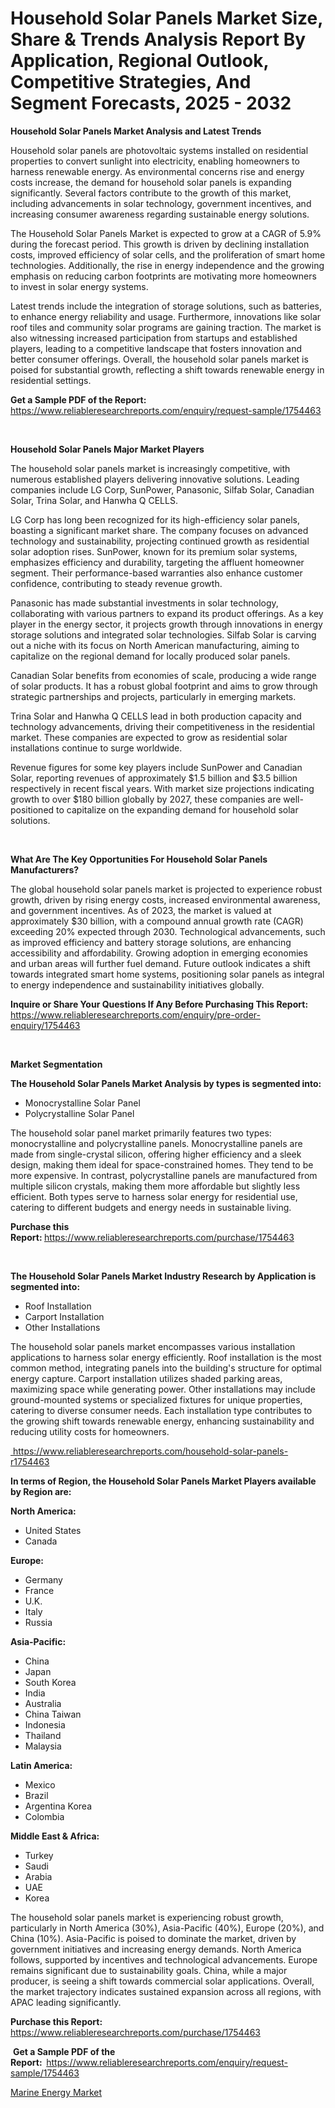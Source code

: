 <p><h1>Household Solar Panels Market Size, Share & Trends Analysis Report By Application, Regional Outlook, Competitive Strategies, And Segment Forecasts, 2025 - 2032</h1></p><p><strong>Household Solar Panels Market Analysis and Latest Trends</strong></p>
<p><p>Household solar panels are photovoltaic systems installed on residential properties to convert sunlight into electricity, enabling homeowners to harness renewable energy. As environmental concerns rise and energy costs increase, the demand for household solar panels is expanding significantly. Several factors contribute to the growth of this market, including advancements in solar technology, government incentives, and increasing consumer awareness regarding sustainable energy solutions.</p><p>The Household Solar Panels Market is expected to grow at a CAGR of 5.9% during the forecast period. This growth is driven by declining installation costs, improved efficiency of solar cells, and the proliferation of smart home technologies. Additionally, the rise in energy independence and the growing emphasis on reducing carbon footprints are motivating more homeowners to invest in solar energy systems.</p><p>Latest trends include the integration of storage solutions, such as batteries, to enhance energy reliability and usage. Furthermore, innovations like solar roof tiles and community solar programs are gaining traction. The market is also witnessing increased participation from startups and established players, leading to a competitive landscape that fosters innovation and better consumer offerings. Overall, the household solar panels market is poised for substantial growth, reflecting a shift towards renewable energy in residential settings.</p></p>
<p><strong>Get a Sample PDF of the Report:&nbsp;</strong> <a href="https://www.reliableresearchreports.com/enquiry/request-sample/1754463?utm_campaign=3111&utm_medium=2&utm_source=Github&utm_content=ia&utm_term=07042025&utm_id=household-solar-panels">https://www.reliableresearchreports.com/enquiry/request-sample/1754463</a></p>
<p>&nbsp;</p>
<p><strong>Household Solar Panels Major Market Players</strong></p>
<p><p>The household solar panels market is increasingly competitive, with numerous established players delivering innovative solutions. Leading companies include LG Corp, SunPower, Panasonic, Silfab Solar, Canadian Solar, Trina Solar, and Hanwha Q CELLS.</p><p>LG Corp has long been recognized for its high-efficiency solar panels, boasting a significant market share. The company focuses on advanced technology and sustainability, projecting continued growth as residential solar adoption rises. SunPower, known for its premium solar systems, emphasizes efficiency and durability, targeting the affluent homeowner segment. Their performance-based warranties also enhance customer confidence, contributing to steady revenue growth.</p><p>Panasonic has made substantial investments in solar technology, collaborating with various partners to expand its product offerings. As a key player in the energy sector, it projects growth through innovations in energy storage solutions and integrated solar technologies. Silfab Solar is carving out a niche with its focus on North American manufacturing, aiming to capitalize on the regional demand for locally produced solar panels.</p><p>Canadian Solar benefits from economies of scale, producing a wide range of solar products. It has a robust global footprint and aims to grow through strategic partnerships and projects, particularly in emerging markets.</p><p>Trina Solar and Hanwha Q CELLS lead in both production capacity and technology advancements, driving their competitiveness in the residential market. These companies are expected to grow as residential solar installations continue to surge worldwide.</p><p>Revenue figures for some key players include SunPower and Canadian Solar, reporting revenues of approximately $1.5 billion and $3.5 billion respectively in recent fiscal years. With market size projections indicating growth to over $180 billion globally by 2027, these companies are well-positioned to capitalize on the expanding demand for household solar solutions.</p></p>
<p>&nbsp;</p>
<p><strong>What Are The Key Opportunities For Household Solar Panels Manufacturers?</strong></p>
<p><p>The global household solar panels market is projected to experience robust growth, driven by rising energy costs, increased environmental awareness, and government incentives. As of 2023, the market is valued at approximately $30 billion, with a compound annual growth rate (CAGR) exceeding 20% expected through 2030. Technological advancements, such as improved efficiency and battery storage solutions, are enhancing accessibility and affordability. Growing adoption in emerging economies and urban areas will further fuel demand. Future outlook indicates a shift towards integrated smart home systems, positioning solar panels as integral to energy independence and sustainability initiatives globally.</p></p>
<p><strong>Inquire or Share Your Questions If Any Before Purchasing This Report:</strong> <a href="https://www.reliableresearchreports.com/enquiry/pre-order-enquiry/1754463?utm_campaign=3111&utm_medium=2&utm_source=Github&utm_content=ia&utm_term=07042025&utm_id=household-solar-panels">https://www.reliableresearchreports.com/enquiry/pre-order-enquiry/1754463</a></p>
<p>&nbsp;</p>
<p><strong>Market Segmentation</strong></p>
<p><strong>The Household Solar Panels Market Analysis by types is segmented into:</strong></p>
<p><ul><li>Monocrystalline Solar Panel</li><li>Polycrystalline Solar Panel</li></ul></p>
<p><p>The household solar panel market primarily features two types: monocrystalline and polycrystalline panels. Monocrystalline panels are made from single-crystal silicon, offering higher efficiency and a sleek design, making them ideal for space-constrained homes. They tend to be more expensive. In contrast, polycrystalline panels are manufactured from multiple silicon crystals, making them more affordable but slightly less efficient. Both types serve to harness solar energy for residential use, catering to different budgets and energy needs in sustainable living.</p></p>
<p><strong>Purchase this Report:&nbsp;</strong><a href="https://www.reliableresearchreports.com/purchase/1754463?utm_campaign=3111&utm_medium=2&utm_source=Github&utm_content=ia&utm_term=07042025&utm_id=household-solar-panels">https://www.reliableresearchreports.com/purchase/1754463</a></p>
<p>&nbsp;</p>
<p><strong>The Household Solar Panels Market Industry Research by Application is segmented into:</strong></p>
<p><ul><li>Roof Installation</li><li>Carport Installation</li><li>Other Installations</li></ul></p>
<p><p>The household solar panels market encompasses various installation applications to harness solar energy efficiently. Roof installation is the most common method, integrating panels into the building's structure for optimal energy capture. Carport installation utilizes shaded parking areas, maximizing space while generating power. Other installations may include ground-mounted systems or specialized fixtures for unique properties, catering to diverse consumer needs. Each installation type contributes to the growing shift towards renewable energy, enhancing sustainability and reducing utility costs for homeowners.</p></p>
<p><a href="https://www.reliableresearchreports.com/household-solar-panels-r1754463?utm_campaign=3111&utm_medium=2&utm_source=Github&utm_content=ia&utm_term=07042025&utm_id=household-solar-panels">&nbsp;https://www.reliableresearchreports.com/household-solar-panels-r1754463</a></p>
<p><strong>In terms of Region, the Household Solar Panels Market Players available by Region are:</strong></p>
<p>
    <p> <strong> North America: </strong>
        <ul>
            <li>United States</li>
            <li>Canada</li>
        </ul>
        </p> 
    <p> <strong> Europe: </strong>
        <ul>
            <li>Germany</li>
            <li>France</li>
            <li>U.K.</li>
            <li>Italy</li>
            <li>Russia</li>
        </ul>
        </p> 
    <p> <strong> Asia-Pacific: </strong>
        <ul>
            <li>China</li>
            <li>Japan</li>
            <li>South Korea</li>
            <li>India</li>
            <li>Australia</li>
            <li>China Taiwan</li>
            <li>Indonesia</li>
            <li>Thailand</li>
            <li>Malaysia</li>
        </ul>
        </p> 
    <p> <strong> Latin America: </strong>
        <ul>
            <li>Mexico</li>
            <li>Brazil</li>
            <li>Argentina Korea</li>
            <li>Colombia</li>
        </ul>
        </p> 
    <p> <strong> Middle East & Africa: </strong>
        <ul>
            <li>Turkey</li>
            <li>Saudi</li>
            <li>Arabia</li>
            <li>UAE</li>
            <li>Korea</li>
        </ul>
    </p>
    </p>
<p><p>The household solar panels market is experiencing robust growth, particularly in North America (30%), Asia-Pacific (40%), Europe (20%), and China (10%). Asia-Pacific is poised to dominate the market, driven by government initiatives and increasing energy demands. North America follows, supported by incentives and technological advancements. Europe remains significant due to sustainability goals. China, while a major producer, is seeing a shift towards commercial solar applications. Overall, the market trajectory indicates sustained expansion across all regions, with APAC leading significantly.</p></p>
<p><strong>Purchase this Report: </strong><a href="https://www.reliableresearchreports.com/purchase/1754463?utm_campaign=3111&utm_medium=2&utm_source=Github&utm_content=ia&utm_term=07042025&utm_id=household-solar-panels">https://www.reliableresearchreports.com/purchase/1754463</a></p>
<p>&nbsp;<strong>Get a Sample PDF of the Report:&nbsp;&nbsp;</strong><a href="https://www.reliableresearchreports.com/enquiry/request-sample/1754463?utm_campaign=3111&utm_medium=2&utm_source=Github&utm_content=ia&utm_term=07042025&utm_id=household-solar-panels">https://www.reliableresearchreports.com/enquiry/request-sample/1754463</a></p>
<p><strong></strong></p>
<p><p><a href="https://github.com/akermigarib/Market-Research-Report-List-1/blob/main/marine-energy-market.md?utm_campaign=3111&utm_medium=2&utm_source=Github&utm_content=ia&utm_term=07042025&utm_id=household-solar-panels">Marine Energy Market</a></p></p>